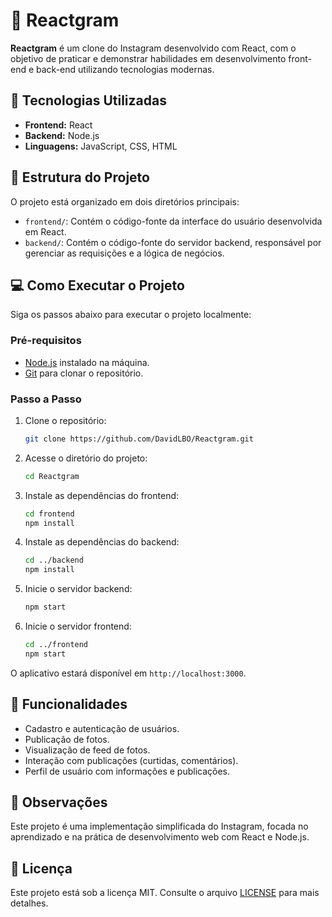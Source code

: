 
# 📸 Reactgram

**Reactgram** é um clone do Instagram desenvolvido com React, com o objetivo de praticar e demonstrar habilidades em desenvolvimento front-end e back-end utilizando tecnologias modernas.

## 🚀 Tecnologias Utilizadas

- **Frontend:** React
- **Backend:** Node.js
- **Linguagens:** JavaScript, CSS, HTML

## 📁 Estrutura do Projeto

O projeto está organizado em dois diretórios principais:

- `frontend/`: Contém o código-fonte da interface do usuário desenvolvida em React.
- `backend/`: Contém o código-fonte do servidor backend, responsável por gerenciar as requisições e a lógica de negócios.

## 💻 Como Executar o Projeto

Siga os passos abaixo para executar o projeto localmente:

### Pré-requisitos

- [Node.js](https://nodejs.org/) instalado na máquina.
- [Git](https://git-scm.com/) para clonar o repositório.

### Passo a Passo

1. Clone o repositório:
   ```bash
   git clone https://github.com/DavidLBO/Reactgram.git
   ```

2. Acesse o diretório do projeto:
   ```bash
   cd Reactgram
   ```

3. Instale as dependências do frontend:
   ```bash
   cd frontend
   npm install
   ```

4. Instale as dependências do backend:
   ```bash
   cd ../backend
   npm install
   ```

5. Inicie o servidor backend:
   ```bash
   npm start
   ```

6. Inicie o servidor frontend:
   ```bash
   cd ../frontend
   npm start
   ```

O aplicativo estará disponível em `http://localhost:3000`.

## 📝 Funcionalidades

- Cadastro e autenticação de usuários.
- Publicação de fotos.
- Visualização de feed de fotos.
- Interação com publicações (curtidas, comentários).
- Perfil de usuário com informações e publicações.

## 📌 Observações

Este projeto é uma implementação simplificada do Instagram, focada no aprendizado e na prática de desenvolvimento web com React e Node.js.

## 📄 Licença

Este projeto está sob a licença MIT. Consulte o arquivo [LICENSE](LICENSE) para mais detalhes.

